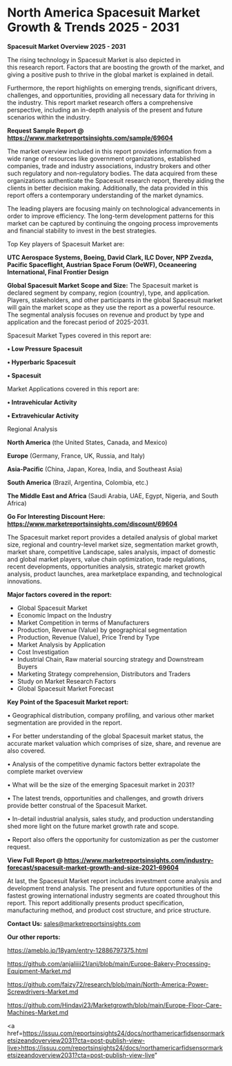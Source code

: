 # North America Spacesuit Market Growth & Trends 2025 - 2031

<Strong> Spacesuit Market Overview 2025 - 2031</strong>

The rising technology in Spacesuit Market is also depicted in this research report. Factors that are boosting the growth of the market, and giving a positive push to thrive in the global market is explained in detail.

Furthermore, the report highlights on emerging trends, significant drivers, challenges, and opportunities, providing all necessary data for thriving in the industry. This report market research offers a comprehensive perspective, including an in-depth analysis of the present and future scenarios within the industry.

<strong>Request Sample Report @ <a href=https://www.marketreportsinsights.com/sample/69604>https://www.marketreportsinsights.com/sample/69604</a></strong>

The market overview included in this report provides information from a wide range of resources like government organizations, established companies, trade and industry associations, industry brokers and other such regulatory and non-regulatory bodies. The data acquired from these organizations authenticate the Spacesuit research report, thereby aiding the clients in better decision making. Additionally, the data provided in this report offers a contemporary understanding of the market dynamics.

The leading players are focusing mainly on technological advancements in order to improve efficiency. The long-term development patterns for this market can be captured by continuing the ongoing process improvements and financial stability to invest in the best strategies.

Top Key players of Spacesuit Market are:

<strong>UTC Aerospace Systems, Boeing, David Clark, ILC Dover, NPP Zvezda, Pacific Spaceflight, Austrian Space Forum (OeWF), Oceaneering International, Final Frontier Design</strong>

<strong><b>Global Spacesuit Market Scope and Size:</b></strong>
The Spacesuit market is declared segment by company, region (country), type, and application. Players, stakeholders, and other participants in the global Spacesuit market will gain the market scope as they use the report as a powerful resource. The segmental analysis focuses on revenue and product by type and application and the forecast period of 2025-2031.

Spacesuit Market Types covered in this report are:

<strong>• Low Pressure Spacesuit

• Hyperbaric Spacesuit

• Spacesuit</strong>

Market Applications covered in this report are:

<strong>• Intravehicular Activity

• Extravehicular Activity</strong> 

Regional Analysis

<strong>North America</strong> (the United States, Canada, and Mexico)

<strong>Europe</strong> (Germany, France, UK, Russia, and Italy)

<strong>Asia-Pacific</strong> (China, Japan, Korea, India, and Southeast Asia)

<strong>South America</strong> (Brazil, Argentina, Colombia, etc.)

<strong>The Middle East and Africa</strong> (Saudi Arabia, UAE, Egypt, Nigeria, and South Africa)

<strong>Go For Interesting Discount Here: <a href=https://www.marketreportsinsights.com/discount/69604>https://www.marketreportsinsights.com/discount/69604</a></strong>

The Spacesuit market report provides a detailed analysis of global market size, regional and country-level market size, segmentation market growth, market share, competitive Landscape, sales analysis, impact of domestic and global market players, value chain optimization, trade regulations, recent developments, opportunities analysis, strategic market growth analysis, product launches, area marketplace expanding, and technological innovations.

<strong><b>Major factors covered in the report:</b></strong>
<ul>
  <li>Global Spacesuit Market </li>
  <li>Economic Impact on the Industry</li>
  <li>Market Competition in terms of Manufacturers</li>
  <li>Production, Revenue (Value) by geographical segmentation</li>
  <li>Production, Revenue (Value), Price Trend by Type</li>
  <li>Market Analysis by Application</li>
  <li>Cost Investigation</li>
  <li>Industrial Chain, Raw material sourcing strategy and Downstream Buyers</li>
  <li>Marketing Strategy comprehension, Distributors and Traders</li>
  <li>Study on Market Research Factors</li>
  <li>Global Spacesuit Market Forecast</li>
</ul>

<strong><b>Key Point of the Spacesuit Market report:</b></strong>

• Geographical distribution, company profiling, and various other market segmentation are provided in the report.

• For better understanding of the global Spacesuit market status, the accurate market valuation which comprises of size, share, and revenue are also covered.

• Analysis of the competitive dynamic factors better extrapolate the complete market overview

• What will be the size of the emerging Spacesuit market in 2031?

• The latest trends, opportunities and challenges, and growth drivers provide better construal of the Spacesuit Market.

• In-detail industrial analysis, sales study, and production understanding shed more light on the future market growth rate and scope.

• Report also offers the opportunity for customization as per the customer request.

<strong><b>View Full Report @ <a href=https://www.marketreportsinsights.com/industry-forecast/spacesuit-market-growth-and-size-2021-69604>https://www.marketreportsinsights.com/industry-forecast/spacesuit-market-growth-and-size-2021-69604</a></b></strong>


At last, the Spacesuit Market report includes investment come analysis and development trend analysis. The present and future opportunities of the fastest growing international industry segments are coated throughout this report. This report additionally presents product specification, manufacturing method, and product cost structure, and price structure.

<strong>Contact Us:</strong>
sales@marketreportsinsights.com

<strong>Our other reports:</strong>

<a href=https://ameblo.jp/18yam/entry-12886797375.html>https://ameblo.jp/18yam/entry-12886797375.html</a>

<a href=https://github.com/anjaliiii21/anj/blob/main/Europe-Bakery-Processing-Equipment-Market.md>https://github.com/anjaliiii21/anj/blob/main/Europe-Bakery-Processing-Equipment-Market.md</a>

<a href=https://github.com/faizy72/research/blob/main/North-America-Power-Screwdrivers-Market.md>https://github.com/faizy72/research/blob/main/North-America-Power-Screwdrivers-Market.md</a>

<a href=https://github.com/Hindavi23/Marketgrowth/blob/main/Europe-Floor-Care-Machines-Market.md>https://github.com/Hindavi23/Marketgrowth/blob/main/Europe-Floor-Care-Machines-Market.md</a>

<a href=https://issuu.com/reportsinsights24/docs/northamericarfidsensormarketsizeandoverview2031?cta=post-publish-view-live>https://issuu.com/reportsinsights24/docs/northamericarfidsensormarketsizeandoverview2031?cta=post-publish-view-live</a>"
